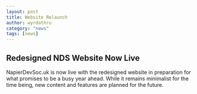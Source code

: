 ```yaml
---
layout: post
title: Website Relaunch
author: wyrdathru
category: "news"
tags: [news]
---
```

## Redesigned NDS Website Now Live
NapierDevSoc.uk is now live with the redesigned website in preparation for what promises to be a busy year ahead. While it remains minimalist for the time being, new content and features are planned for the future.